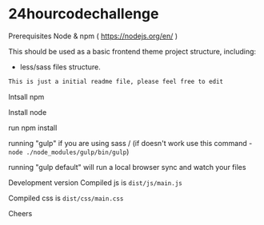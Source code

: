 # 24hourcodechallenge

Prerequisites
	Node & npm ( https://nodejs.org/en/ ) 

This should be used as a basic frontend theme project structure, including:
 * less/sass files structure. 

```bash
This is just a initial readme file, please feel free to edit
```
Intsall npm 

Install node

run npm install

running "gulp" if you are using sass / (if doesn't work use this command - `node ./node_modules/gulp/bin/gulp`)

running "gulp default" will run a local browser sync and watch your files

Development version
Compiled js is `dist/js/main.js`

Compiled css is `dist/css/main.css`

Cheers